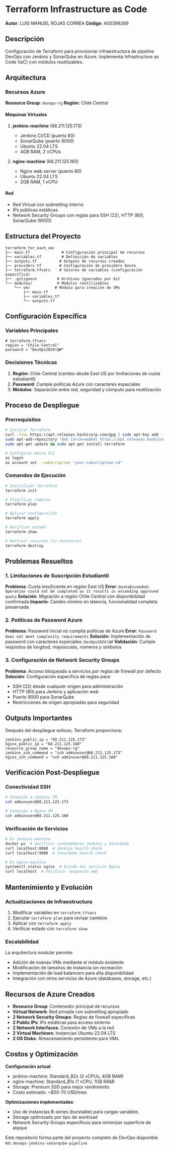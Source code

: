 # Terraform Infrastructure as Code

**Autor**: LUIS MANUEL ROJAS CORREA
**Código**: A00399289

## Descripción

Configuración de Terraform para provisionar infraestructura de pipeline DevOps con Jenkins y SonarQube en Azure. Implementa Infrastructure as Code (IaC) con módulos reutilizables.

## Arquitectura

### Recursos Azure

**Resource Group**: `devops-rg`
**Región**: Chile Central

#### Máquinas Virtuales

1. **jenkins-machine** (68.211.125.173)
   - Jenkins CI/CD (puerto 80)
   - SonarQube (puerto 9000)
   - Ubuntu 22.04 LTS
   - 4GB RAM, 2 vCPUs

2. **nginx-machine** (68.211.125.160)
   - Nginx web server (puerto 80)
   - Ubuntu 22.04 LTS
   - 2GB RAM, 1 vCPU

#### Red

- Red Virtual con subnetting interno
- IPs públicas estáticas
- Network Security Groups con reglas para SSH (22), HTTP (80), SonarQube (9000)

## Estructura del Proyecto

```
terraform_for_each_vm/
├── main.tf              # Configuración principal de recursos
├── variables.tf         # Definición de variables
├── outputs.tf          # Outputs de recursos creados
├── providers.tf        # Configuración de providers Azure
├── terraform.tfvars    # Valores de variables (configuración específica)
├── .gitignore         # Archivos ignorados por Git
└── modules/           # Módulos reutilizables
    └── vm/           # Módulo para creación de VMs
        ├── main.tf
        ├── variables.tf
        └── outputs.tf
```

## Configuración Específica

### Variables Principales

```hcl
# terraform.tfvars
region = "Chile Central"
password = "DevOps2024!@#"
```

### Decisiones Técnicas

1. **Región**: Chile Central (cambio desde East US por limitaciones de cuota estudiantil)
2. **Password**: Cumple políticas Azure con caracteres especiales
3. **Módulos**: Separación entre red, seguridad y cómputo para reutilización

## Proceso de Despliegue

### Prerrequisitos

```bash
# Instalar Terraform
curl -fsSL https://apt.releases.hashicorp.com/gpg | sudo apt-key add -
sudo apt-add-repository "deb [arch=amd64] https://apt.releases.hashicorp.com $(lsb_release -cs) main"
sudo apt-get update && sudo apt-get install terraform

# Configurar Azure CLI
az login
az account set --subscription "your-subscription-id"
```

### Comandos de Ejecución

```bash
# Inicializar Terraform
terraform init

# Planificar cambios
terraform plan

# Aplicar configuración
terraform apply

# Verificar estado
terraform show

# Destruir recursos (si necesario)
terraform destroy
```

## Problemas Resueltos

### 1. Limitaciones de Suscripción Estudiantil

**Problema**: Cuota insuficiente en región East US
**Error**: `QuotaExceeded: Operation could not be completed as it results in exceeding approved quota`
**Solución**: Migración a región Chile Central con disponibilidad confirmada
**Impacto**: Cambio mínimo en latencia, funcionalidad completa preservada

### 2. Políticas de Password Azure

**Problema**: Password inicial no cumplía políticas de Azure
**Error**: `Password does not meet complexity requirements`
**Solución**: Implementación de password con caracteres especiales: `DevOps2024!@#`
**Validación**: Cumple requisitos de longitud, mayúsculas, números y símbolos

### 3. Configuración de Network Security Groups

**Problema**: Acceso bloqueado a servicios por reglas de firewall por defecto
**Solución**: Configuración específica de reglas para:
- SSH (22) desde cualquier origen para administración
- HTTP (80) para Jenkins y aplicación web
- Puerto 9000 para SonarQube
- Restricciones de origen apropiadas para seguridad

## Outputs Importantes

Después del despliegue exitoso, Terraform proporciona:

```hcl
jenkins_public_ip = "68.211.125.173"
nginx_public_ip = "68.211.125.160"
resource_group_name = "devops-rg"
jenkins_ssh_command = "ssh adminuser@68.211.125.173"
nginx_ssh_command = "ssh adminuser@68.211.125.160"
```

## Verificación Post-Despliegue

### Conectividad SSH

```bash
# Conexión a Jenkins VM
ssh adminuser@68.211.125.173

# Conexión a Nginx VM
ssh adminuser@68.211.125.160
```

### Verificación de Servicios

```bash
# En jenkins-machine
docker ps  # Verificar contenedores Jenkins y SonarQube
curl localhost:8080  # Jenkins health check
curl localhost:9000  # SonarQube health check

# En nginx-machine
systemctl status nginx  # Estado del servicio Nginx
curl localhost  # Verificar respuesta web
```

## Mantenimiento y Evolución

### Actualizaciones de Infraestructura

1. Modificar variables en `terraform.tfvars`
2. Ejecutar `terraform plan` para revisar cambios
3. Aplicar con `terraform apply`
4. Verificar estado con `terraform show`

### Escalabilidad

La arquitectura modular permite:
- Adición de nuevas VMs mediante el módulo existente
- Modificación de tamaños de instancia sin recreación
- Implementación de load balancers para alta disponibilidad
- Integración con otros servicios de Azure (databases, storage, etc.)

## Recursos de Azure Creados

- **Resource Group**: Contenedor principal de recursos
- **Virtual Network**: Red privada con subnetting apropiado
- **2 Network Security Groups**: Reglas de firewall específicas
- **2 Public IPs**: IPs estáticas para acceso externo
- **2 Network Interfaces**: Conexión de VMs a la red
- **2 Virtual Machines**: Instancias Ubuntu 22.04 LTS
- **2 OS Disks**: Almacenamiento persistente para VMs

## Costos y Optimización

**Configuración actual**:
- jenkins-machine: Standard_B2s (2 vCPUs, 4GB RAM)
- nginx-machine: Standard_B1s (1 vCPU, 1GB RAM)
- Storage: Premium SSD para mejor rendimiento
- Costo estimado: ~$50-70 USD/mes

**Optimizaciones implementadas**:
- Uso de instancias B-series (burstable) para cargas variables
- Storage optimizado por tipo de workload
- Network Security Groups específicos para minimizar superficie de ataque

Este repositorio forma parte del proyecto completo de DevOps disponible en: `devops-jenkins-sonarqube-pipeline`